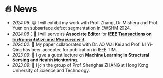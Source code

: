 # 🔥 News
- *2024.06*: 😁 I will exhibit my work with Prof. Zhang, Dr. Mishera and Prof. Yuen on subsurface defect segmentation in EWSHM 2024.
- *2024.06*：🎊 I will serve as **Associate Editor** for [**IEEE Transactions on Instrumentation and Measurement**](https://ieeexplore.ieee.org/xpl/RecentIssue.jsp?punumber=19).
- *2024.02*: 🎉 My paper collaborated with Dr. AO Wai Kei and Prof. NI Yi-Qing 
 has been accepted for publication in IEEE TIM.
- *2023.09*: 📖 I give a guest lecture on **Machine Learning in Structural Sensing and Health Monitoring**.
- *2023.09*: 🚀 I join the group of Prof. Shenghan ZHANG at Hong Kong University of Science and Technology.